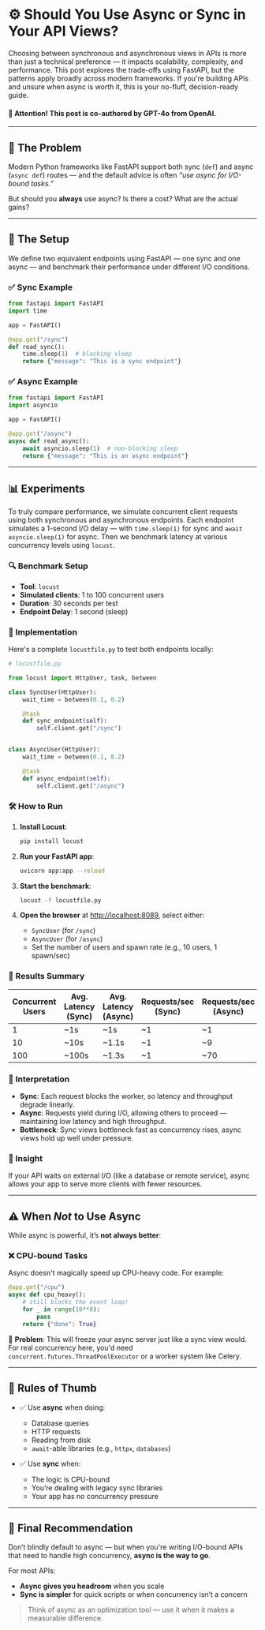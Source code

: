# ⚙️ Should You Use Async or Sync in Your API Views?

Choosing between synchronous and asynchronous views in APIs is more than just a technical preference — it impacts scalability, complexity, and performance. This post explores the trade-offs using FastAPI, but the patterns apply broadly across modern frameworks. If you're building APIs and unsure when async is worth it, this is your no-fluff, decision-ready guide.

#### 📢 Attention! This post is co-authored by GPT-4o from OpenAI.

---

## 🧭 The Problem

Modern Python frameworks like FastAPI support both sync (`def`) and async (`async def`) routes — and the default advice is often *“use async for I/O-bound tasks.”*

But should you **always** use async?
Is there a cost?
What are the actual gains?

---

## 🧪 The Setup

We define two equivalent endpoints using FastAPI — one sync and one async — and benchmark their performance under different I/O conditions.

### ✅ Sync Example

```python
from fastapi import FastAPI
import time

app = FastAPI()

@app.get("/sync")
def read_sync():
    time.sleep(1)  # blocking sleep
    return {"message": "This is a sync endpoint"}
```

### ✅ Async Example

```python
from fastapi import FastAPI
import asyncio

app = FastAPI()

@app.get("/async")
async def read_async():
    await asyncio.sleep(1)  # non-blocking sleep
    return {"message": "This is an async endpoint"}
```

---

## 📊 Experiments

To truly compare performance, we simulate concurrent client requests using both synchronous and asynchronous endpoints. Each endpoint simulates a 1-second I/O delay — with `time.sleep(1)` for sync and `await asyncio.sleep(1)` for async. Then we benchmark latency at various concurrency levels using `locust`.

### 🔍 Benchmark Setup

* **Tool**: `locust`
* **Simulated clients**: 1 to 100 concurrent users
* **Duration**: 30 seconds per test
* **Endpoint Delay**: 1 second (sleep)

### 🧪 Implementation

Here's a complete `locustfile.py` to test both endpoints locally:

```python
# locustfile.py

from locust import HttpUser, task, between

class SyncUser(HttpUser):
    wait_time = between(0.1, 0.2)

    @task
    def sync_endpoint(self):
        self.client.get("/sync")


class AsyncUser(HttpUser):
    wait_time = between(0.1, 0.2)

    @task
    def async_endpoint(self):
        self.client.get("/async")
```

### 🛠️ How to Run

1. **Install Locust**:

   ```bash
   pip install locust
   ```

2. **Run your FastAPI app**:

   ```bash
   uvicorn app:app --reload
   ```

3. **Start the benchmark**:

   ```bash
   locust -f locustfile.py
   ```

4. **Open the browser** at [http://localhost:8089](http://localhost:8089), select either:

   * `SyncUser` (for `/sync`)
   * `AsyncUser` (for `/async`)
   * Set the number of users and spawn rate (e.g., 10 users, 1 spawn/sec)


### 🧪 Results Summary

| Concurrent Users | Avg. Latency (Sync) | Avg. Latency (Async) | Requests/sec (Sync) | Requests/sec (Async) |
| ---------------- | ------------------- | -------------------- | ------------------- | -------------------- |
| 1                | \~1s                | \~1s                 | \~1                 | \~1                  |
| 10               | \~10s               | \~1.1s               | \~1                 | \~9                  |
| 100              | \~100s              | \~1.3s               | \~1                 | \~70                 |

### 🔎 Interpretation

* **Sync**: Each request blocks the worker, so latency and throughput degrade linearly.
* **Async**: Requests yield during I/O, allowing others to proceed — maintaining low latency and high throughput.
* **Bottleneck**: Sync views bottleneck fast as concurrency rises, async views hold up well under pressure.

### 📌 Insight

If your API waits on external I/O (like a database or remote service), async allows your app to serve more clients with fewer resources.

---

## ⚠️ When *Not* to Use Async

While async is powerful, it’s **not always better**:

### ❌ CPU-bound Tasks

Async doesn't magically speed up CPU-heavy code. For example:

```python
@app.get("/cpu")
async def cpu_heavy():
    # still blocks the event loop!
    for _ in range(10**8):
        pass
    return {"done": True}
```

🔴 **Problem**: This will freeze your async server just like a sync view would. For real concurrency here, you'd need `concurrent.futures.ThreadPoolExecutor` or a worker system like Celery.

---

## 🧠 Rules of Thumb

* ✅ Use **async** when doing:

  * Database queries
  * HTTP requests
  * Reading from disk
  * `await`-able libraries (e.g., `httpx`, `databases`)
* ✅ Use **sync** when:

  * The logic is CPU-bound
  * You’re dealing with legacy sync libraries
  * Your app has no concurrency pressure

---

## 🏁 Final Recommendation

Don’t blindly default to async — but when you're writing I/O-bound APIs that need to handle high concurrency, **async is the way to go**.

For most APIs:

* **Async gives you headroom** when you scale
* **Sync is simpler** for quick scripts or when concurrency isn’t a concern

> Think of async as an optimization tool — use it when it makes a measurable difference.
